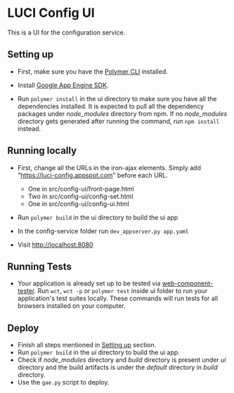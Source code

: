 # LUCI Config UI

This is a UI for the configuration service.


## Setting up

*	First, make sure you have the [Polymer CLI](https://polymer-library.polymer-project.org/3.0/docs/tools/polymer-cli) installed.

* Install [Google App Engine SDK](https://cloud.google.com/appengine/downloads).

*	Run `polymer install` in the ui directory to make sure you have all the dependencies installed. It is expected to pull all the dependency packages under *node_modules* directory from npm. If no *node_modules* directory gets generated after running the command, run `npm install` instead.

## Running locally

*	First, change all the URLs in the iron-ajax elements. Simply add "https://luci-config.appspot.com" before each URL.
	*	One in src/config-ui/front-page.html
	*	Two in src/config-ui/config-set.html
	*	One in src/config-ui/config-ui.html

*	Run `polymer build` in the ui directory to build the ui app

*	In the config-service folder run `dev_appserver.py app.yaml`

*	Visit [http://localhost:8080](http://localhost:8080)


## Running Tests

*	Your application is already set up to be tested via [web-component-tester](https://github.com/Polymer/web-component-tester).
	Run `wct`, `wct -p` or `polymer test` inside ui folder to run your application's test suites locally. 
	These commands will run tests for all browsers installed on your computer.

## Deploy

* Finish all steps mentioned in [Setting up](#setting-up) section.
* Run `polymer build` in the *ui* directory to build the ui app.
* Check if *node_modules* directory and *build* directory is present under *ui* directory and the build artifacts is under the *default* directory in *build* directory.
* Use the `gae.py` script to deploy.
